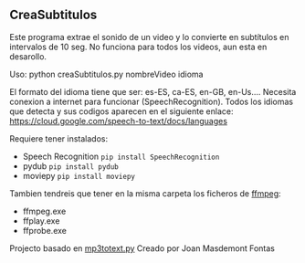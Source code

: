 ## CreaSubtitulos
Este programa extrae el sonido de un video y lo convierte en subtítulos en intervalos de 10 seg. No funciona para todos los videos, aun esta en desarollo.

Uso:
    python creaSubtitulos.py nombreVideo idioma
    
El formato del idioma tiene que ser: es-ES, ca-ES, en-GB, en-Us....
Necesita conexion a internet para funcionar (SpeechRecognition). Todos los idiomas que detecta y sus codigos aparecen en el siguiente enlace:
https://cloud.google.com/speech-to-text/docs/languages

Requiere tener instalados:
- Speech Recognition     `pip install SpeechRecognition`
- pydub                  `pip install pydub`
- moviepy                `pip install moviepy`

Tambien tendreis que tener en la misma carpeta los ficheros de [ffmpeg](https://www.ffmpeg.org/):
- ffmpeg.exe
- ffplay.exe
- ffprobe.exe








Projecto basado en [mp3totext.py](https://gist.github.com/nosemas/a7e01f629c0302539ae4ee0782e5a801) Creado por Joan Masdemont Fontas

